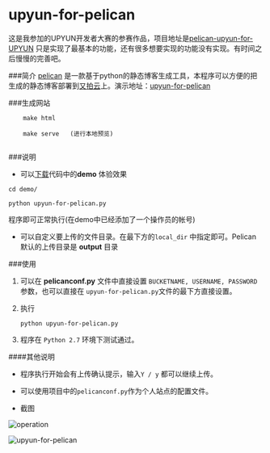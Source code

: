 upyun-for-pelican
=================

这是我参加的UPYUN开发者大赛的参赛作品，项目地址是[pelican-upyun-for-UPYUN](https://gitcafe.com/BruceZhang/pelican-upyun-for-UPYUN)
只是实现了最基本的功能，还有很多想要实现的功能没有实现。有时间之后慢慢的完善吧。

###简介
[pelican](https://github.com/getpelican/pelican) 是一款基于python的静态博客生成工具，本程序可以方便的把生成的静态博客部署到[又拍云](https://www.upyun.com/index.html)上。演示地址：[upyun-for-pelican ](http://pelican-for-upyun.b0.upaiyun.com/)

###生成网站
```
    make html
    
    make serve   (进行本地预览)
    
```

###说明

*  可以[下载](https://codeload.github.com/tao12345666333/upyun-for-pelican/zip/master)代码中的**demo** 体验效果
```
cd demo/

python upyun-for-pelican.py
```
程序即可正常执行(在demo中已经添加了一个操作员的帐号)


*  可以自定义要上传的文件目录。在最下方的`local_dir` 中指定即可。Pelican默认的上传目录是 **output** 目录

###使用

1. 可以在 **pelicanconf.py** 文件中直接设置 `BUCKETNAME, USERNAME, PASSWORD` 参数，也可以直接在 `upyun-for-pelican.py`文件的最下方直接设置。

2. 执行
    ```
    python upyun-for-pelican.py 
    ```

3. 程序在 `Python 2.7` 环境下测试通过。

####其他说明

* 程序执行开始会有上传确认提示，输入`Y / y` 都可以继续上传。 
* 可以使用项目中的`pelicanconf.py`作为个人站点的配置文件。

* 截图 

![operation][1]


![upyun-for-pelican][2]


  


  [1]: http://pelican-for-upyun.b0.upaiyun.com/img/screen.png
  [2]: http://moelove.qiniudn.com/2014-05-17%2013:20:56%E7%9A%84%E5%B1%8F%E5%B9%95%E6%88%AA%E5%9B%BE.png